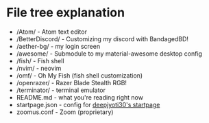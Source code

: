 # File tree explanation

- /Atom/ - Atom text editor
- /BetterDiscord/ - Customizing my discord with BandagedBD!
- /aether-bg/ - my login screen
- /awesome/ - Submodule to my material-awesome desktop config
- /fish/ - Fish shell
- /nvim/ - neovim
- /omf/ - Oh My Fish (fish shell customization)
- /openrazer/ - Razer Blade Stealth RGB!
- /terminator/ - terminal emulator
- README.md - what you're reading right now
- startpage.json - config for [deepjyoti30's startpage](https://github.com/deepjyoti30/startpage)
- zoomus.conf - Zoom (proprietary)
